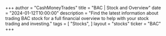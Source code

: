 +++
author = "CashMoneyTrades"
title = "BAC | Stock and Overview"
date = "2024-01-12T10:00:00"
description = "Find the latest information about trading BAC stock for a full financial overview to help with your stock trading and investing."
tags = [
   "Stocks",
]
layout = "stocks"
ticker = "BAC"
+++
